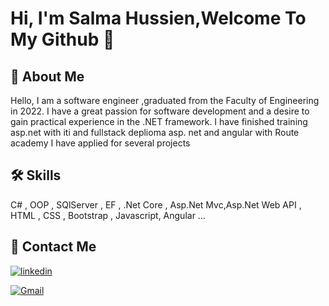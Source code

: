 
# Hi, I'm Salma Hussien,Welcome To My Github 👋


## 🚀 About Me
Hello, I am a software engineer ,graduated from the Faculty of Engineering in 2022. I have a great passion for software development and a desire to gain practical experience in the .NET framework. I have finished training asp.net with iti and fullstack deplioma asp. net and angular with Route academy I have applied for several projects 


## 🛠 Skills
C# , OOP , SQlServer , EF , .Net Core , Asp.Net Mvc,Asp.Net Web API , HTML , CSS , Bootstrap , Javascript, Angular ...


## 🔗 Contact Me

[![linkedin](https://img.shields.io/badge/linkedin-0A66C2?style=for-the-badge&logo=linkedin&logoColor=white)](https://www.linkedin.com/in/salma-hussien-2126b9211/)

[![Gmail](https://img.shields.io/badge/-Gmail-c14438?style=flat-square&logo=Gmail&logoColor=white&link=mailto:salmahussien078@gmail.com)](mailto:salmahussien078@gmail.com)



